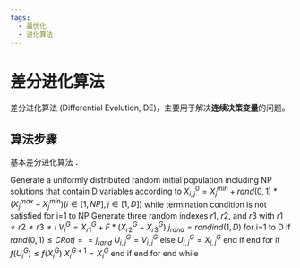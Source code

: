 ```yaml
---
tags:
  - 最优化
  - 进化算法
---
```


# 差分进化算法

差分进化算法 (Differential Evolution, DE)，主要用于解决**连续决策变量**的问题。

## 算法步骤
基本差分进化算法：

Generate a uniformly distributed random initial population including NP solutions that contain D variables according to $X_{i,j}^0 = X_j^{min} + rand(0, 1)*(X_j^{max} - X_j^{min}) (i \in [1, NP], j \in [1, D])$
while termination condition is not satisfied
	for i=1 to NP
		Generate three random indexes $r1$, $r2$, and $r3$ with $r1\ne r2\ne r3\ne i$
		$V_i^G = X_{r1}^G + F * (X_{r2}^G - X_{r3}^G)$
		$j_{rand} = randind(1, D)$
		for i=1 to D
			if $rand(0, 1) \leq CR ot j == j_{rand}$
				$U_{i,j}^G = V_{i, j}^G$
			else
				$U_{i,j}^G = X_{i,j}^G$
			end if
		end for
		if $f(U_i^G) \leq f(X_i^G)$
			$X_i^{G+1} = X_i^G$
		end if
	end for
end while